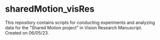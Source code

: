 # sharedMotion_visRes
This repository contains scripts for conducting experiments and analyzing data for the "Shared Motion project" in Vision Research Manuscript. Created on 06/05/23.
